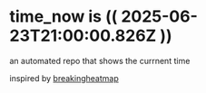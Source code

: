 # time_now is (( 2025-06-23T21:00:00.826Z ))

an automated repo that shows the currnent time

inspired by [breakingheatmap](https://github.com/breakingheatmap/breakingheatmap)